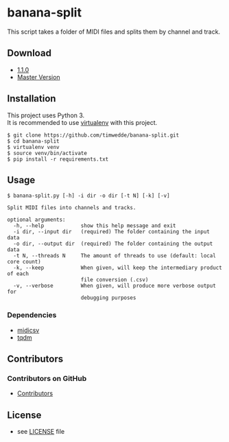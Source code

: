# banana-split
This script takes a folder of MIDI files and splits them by channel and track.

## Download
* [1.1.0](https://github.com/timwedde/banana-split/archive/1.1.0.zip)
* [Master Version](https://github.com/timwedde/banana-split/archive/master.zip)

## Installation
This project uses Python 3.  
It is recommended to use [virtualenv](https://pypi.python.org/pypi/virtualenv) with this project.
```
$ git clone https://github.com/timwedde/banana-split.git
$ cd banana-split
$ virtualenv venv
$ source venv/bin/activate
$ pip install -r requirements.txt
```

## Usage
```
$ banana-split.py [-h] -i dir -o dir [-t N] [-k] [-v]

Split MIDI files into channels and tracks.

optional arguments:
  -h, --help            show this help message and exit
  -i dir, --input dir   (required) The folder containing the input data
  -o dir, --output dir  (required) The folder containing the output data
  -t N, --threads N     The amount of threads to use (default: local core count)
  -k, --keep            When given, will keep the intermediary product of each
                        file conversion (.csv)
  -v, --verbose         When given, will produce more verbose output for
                        debugging purposes
```


### Dependencies
* [midicsv](http://www.fourmilab.ch/webtools/midicsv/)
* [tqdm](https://pypi.python.org/pypi/tqdm)

## Contributors

### Contributors on GitHub
* [Contributors](https://github.com/timwedde/banana-split/graphs/contributors)

<!--
### Credit
TBD
-->

## License
* see [LICENSE](https://github.com/timwedde/banana-split/blob/master/LICENSE) file

<!--
## Version
TBD
-->

<!--
## Documentation
TBD
-->
